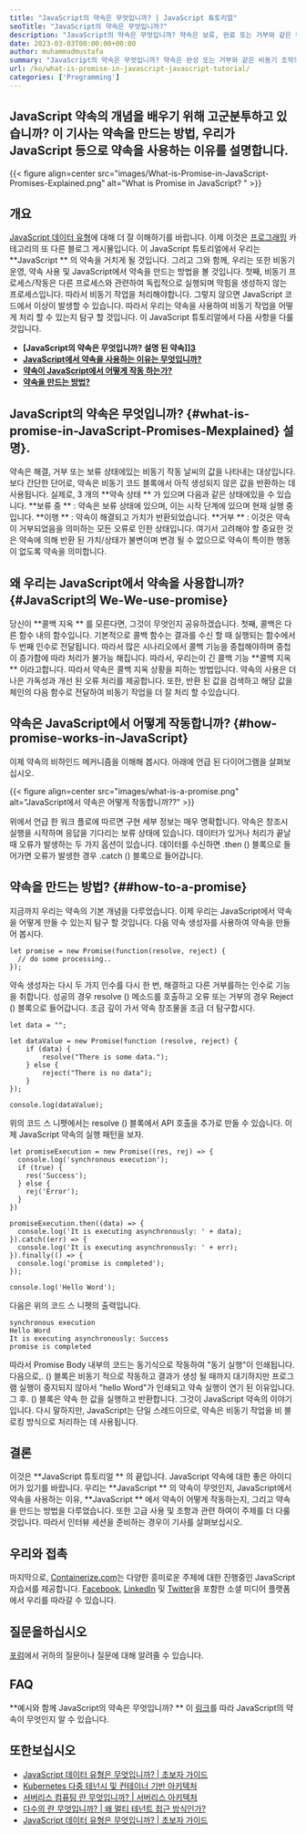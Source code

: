 ```yaml
---
title: "JavaScript의 약속은 무엇입니까? | JavaScript 튜토리얼" 
seoTitle: "JavaScript의 약속은 무엇입니까?" 
description: "JavaScript의 약속은 무엇입니까? 약속은 보류, 완료 또는 거부와 같은 비동기 조작의 최종 결과를 제공하는 코드 블록입니다." 
date: 2023-03-03T00:00:00+00:00
author: muhammadmustafa
summary: "JavaScript의 약속은 무엇입니까? 약속은 완성 또는 거부와 같은 비동기 조작의 최종 결과를 제공하는 코드 블록입니다." 
url: /ko/what-is-promise-in-javascript-javascript-tutorial/
categories: ['Programming']
---
```


## JavaScript 약속의 개념을 배우기 위해 고군분투하고 있습니까? 이 기사는 약속을 만드는 방법, 우리가 JavaScript 등으로 약속을 사용하는 이유를 설명합니다.

{{< figure align=center src="images/What-is-Promise-in-JavaScript-Promises-Explained.png" alt="What is Promise in JavaScript? " >}}


## 개요
[JavaScript 데이터 유형][1]에 대해 더 잘 이해하기를 바랍니다. 이제 이것은 [프로그래밍][2] 카테고리의 또 다른 블로그 게시물입니다. 이 JavaScript 튜토리얼에서 우리는  **JavaScript ** 의 약속을 거치게 될 것입니다. 그리고 그와 함께, 우리는 또한 비동기 운영, 약속 사용 및 JavaScript에서 약속을 만드는 방법을 볼 것입니다. 첫째, 비동기 프로세스/작동은 다른 프로세스와 관련하여 독립적으로 실행되며 막힘을 생성하지 않는 프로세스입니다. 따라서 비동기 작업을 처리해야합니다. 그렇지 않으면 JavaScript 코드에서 이상이 발생할 수 있습니다. 따라서 우리는 약속을 사용하여 비동기 작업을 어떻게 처리 할 수 ​​있는지 탐구 할 것입니다.
이 JavaScript 튜토리얼에서 다음 사항을 다룰 것입니다.
  * **[JavaScript의 약속은 무엇입니까? 설명 된 약속]][3]**
  * **[JavaScript에서 약속을 사용하는 이유는 무엇입니까?][4]**
  * **[약속이 JavaScript에서 어떻게 작동 하는가?][5]**
  * **[약속을 만드는 방법?][6]**

## JavaScript의 약속은 무엇입니까?   {#what-is-promise-in-JavaScript-Promises-Mexplained} 설명}.
약속은 해결, 거부 또는 보류 상태에있는 비동기 작동 날씨의 값을 나타내는 대상입니다. 보다 간단한 단어로, 약속은 비동기 코드 블록에서 아직 생성되지 않은 값을 반환하는 데 사용됩니다. 실제로, 3 개의  **약속 상태 ** 가 있으며 다음과 같은 상태에있을 수 있습니다.
**보류 중 ** : 약속은 보류 상태에 있으며, 이는 시작 단계에 있으며 현재 실행 중입니다.
**이행 ** : 약속이 해결되고 가치가 반환되었습니다.
**거부 ** : 이것은 약속이 거부되었음을 의미하는 모든 오류로 인한 상태입니다.
여기서 고려해야 할 중요한 것은 약속에 의해 반환 된 가치/상태가 불변이며 변경 될 수 없으므로 약속이 특이한 행동이 없도록 약속을 의미합니다.

## 왜 우리는 JavaScript에서 약속을 사용합니까?   {#JavaScript의 We-We-use-promise}
당신이  **콜백 지옥 ** 를 모른다면, 그것이 무엇인지 공유하겠습니다. 첫째, 콜백은 다른 함수 내의 함수입니다. 기본적으로 콜백 함수는 결과를 수신 할 때 실행되는 함수에서 두 번째 인수로 전달됩니다. 따라서 많은 시나리오에서 콜백 기능을 중첩해야하며 중첩이 증가함에 따라 처리가 불가능 해집니다. 따라서, 우리는이 긴 콜백 기능  **콜백 지옥 ** 이라고합니다.
따라서 약속은 콜백 지옥 상황을 피하는 방법입니다. 약속의 사용은 더 나은 가독성과 개선 된 오류 처리를 제공합니다. 또한, 반환 된 값을 검색하고 해당 값을 체인의 다음 함수로 전달하여 비동기 작업을 더 잘 처리 할 수 ​​있습니다.

## 약속은 JavaScript에서 어떻게 작동합니까?   {#how-promise-works-in-JavaScript}
이제 약속의 비하인드 메커니즘을 이해해 봅시다. 아래에 언급 된 다이어그램을 살펴보십시오.

{{< figure align=center src="images/what-is-a-promise.png" alt="JavaScript에서 약속은 어떻게 작동합니까??" >}}

위에서 언급 한 워크 플로에 따르면 구현 세부 정보는 매우 명확합니다. 약속은 창조시 실행을 시작하며 응답을 기다리는 보류 상태에 있습니다. 데이터가 있거나 처리가 끝날 때 오류가 발생하는 두 가지 옵션이 있습니다. 데이터를 수신하면 .then () 블록으로 들어가면 오류가 발생한 경우 .catch () 블록으로 들어갑니다.

## 약속을 만드는 방법?   {##how-to-a-promise}
지금까지 우리는 약속의 기본 개념을 다루었습니다. 이제 우리는 JavaScript에서 약속을 어떻게 만들 수 있는지 탐구 할 것입니다. 다음 약속 생성자를 사용하여 약속을 만들어 봅시다.
```
let promise = new Promise(function(resolve, reject) {
  // do some processing.. 
});
```
약속 생성자는 다시 두 가지 인수를 다시 한 번, 해결하고 다른 거부를하는 인수로 기능을 취합니다. 성공의 경우 resolve () 메소드를 호출하고 오류 또는 거부의 경우 Reject () 블록으로 들어갑니다.
조금 깊이 가서 약속 창조물을 조금 더 탐구합시다.
```
let data = "";

let dataValue = new Promise(function (resolve, reject) {
    if (data) {
        resolve("There is some data.");
    } else {
        reject("There is no data");
    }
});

console.log(dataValue);
```
위의 코드 스 니펫에서는 resolve () 블록에서 API 호출을 추가로 만들 수 있습니다.
이제 JavaScript 약속의 실행 패턴을 보자.
```
let promiseExecution = new Promise((res, rej) => {
  console.log('synchronous execution');
  if (true) {
    res('Success');
  } else {
    rej('Error');
  }
})

promiseExecution.then((data) => {
  console.log('It is executing asynchronously: ' + data);
}).catch((err) => {
  console.log('It is executing asynchronously: ' + err);
}).finally(() => {
  console.log('promise is completed');
});

console.log('Hello Word');
```
다음은 위의 코드 스 니펫의 출력입니다.
```
synchronous execution
Hello Word
It is executing asynchronously: Success
promise is completed
```
따라서 Promise Body 내부의 코드는 동기식으로 작동하여 "동기 실행"이 인쇄됩니다. 다음으로,. () 블록은 비동기 적으로 작동하고 결과가 생성 될 때까지 대기하지만 프로그램 실행이 중지되지 않아서 "hello Word"가 인쇄되고 약속 실행이 연기 된 이유입니다. 그 후. () 블록은 약속 한 값을 실행하고 반환합니다. 그것이 JavaScript 약속의 이야기입니다. 다시 말하지만, JavaScript는 단일 스레드이므로, 약속은 비동기 작업을 비 블로킹 방식으로 처리하는 데 사용됩니다.

## 결론
이것은  **JavaScript 튜토리얼 ** 의 끝입니다. JavaScript 약속에 대한 좋은 아이디어가 있기를 바랍니다. 우리는  **JavaScript ** 의 약속이 무엇인지, JavaScript에서 약속을 사용하는 이유,  **JavaScript ** 에서 약속이 어떻게 작동하는지, 그리고 약속을 만드는 방법을 다루었습니다. 또한 고급 사용 및 조항과 관련 하여이 주제를 더 다룰 것입니다. 따라서 인터뷰 세션을 준비하는 경우이 기사를 살펴보십시오.

## 우리와 접촉
마지막으로, [Containerize.com][7]는 다양한 흥미로운 주제에 대한 진행중인 JavaScript 자습서를 제공합니다. [Facebook][8], [LinkedIn][9] 및 [Twitter][10]을 포함한 소셜 미디어 플랫폼에서 우리를 따라갈 수 있습니다.

## 질문을하십시오
[포럼][11]에서 귀하의 질문이나 질문에 대해 알려줄 수 있습니다.

## FAQ
**예시와 함께 JavaScript의 약속은 무엇입니까? **
이 [링크][3]를 따라 JavaScript의 약속이 무엇인지 알 수 있습니다.

## 또한보십시오
  * [JavaScript 데이터 유형은 무엇입니까? | 초보자 가이드][1]
  * [Kubernetes 다중 테넌시 및 컨테이너 기반 아키텍처][12]
  * [서버리스 컴퓨팅 란 무엇입니까? | 서버리스 아키텍처][13]
  * [다수의 란 무엇입니까? | 왜 멀티 테넌트 접근 방식인가?][14]
  * [JavaScript 데이터 유형은 무엇입니까? | 초보자 가이드][15]

  
[1]: https://blog.containerize.com/programming/what-are-javascript-data-types-a-beginners-guide/
[2]: https://blog.containerize.com/categories/programming/
[3]: #What-is-promise-in-JavaScript-Promises-Explained
[4]: #Why-we-use-promise-in-JavaScript
[5]: #How-promise-works-in-JavaScript
[6]: #How-to-create-a-promise
[7]: https://www.containerize.com/
[8]: https://web.facebook.com/containerize
[9]: https://www.linkedin.com/company/containerize/
[10]: https://twitter.com/containerize_co
[11]: https://forum.containerize.com/
[12]: https://blog.containerize.com/kubernetes-multi-tenancy-container-based-architecture/
[13]: https://blog.containerize.com/programming/what-is-serverless-computing-serverless-architecture/
[14]: https://blog.containerize.com/programming/what-is-multitenancy-why-a-multi-tenant-approach-2/
[15]: https://blog.containerize.com/programming/what-are-javascript-data-types-a-beginners-guide/
